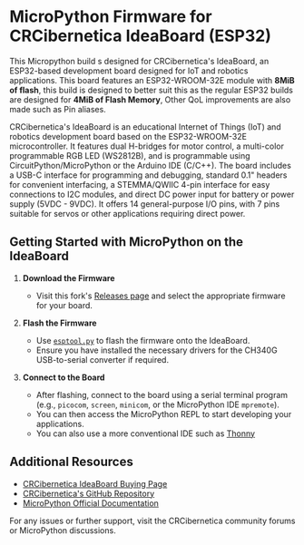 # MicroPython Firmware for CRCibernetica IdeaBoard (ESP32)

This Micropython build s designed for CRCibernetica's IdeaBoard, an ESP32-based development board designed for IoT and robotics applications. This board features an ESP32-WROOM-32E module with **8MiB of flash**, this build is designed to better suit this as the regular ESP32 builds are designed for **4MiB of Flash Memory**, Other QoL improvements are also made such as Pin aliases.

CRCibernetica's IdeaBoard is an educational Internet of Things (IoT) and robotics development board based on the ESP32-WROOM-32E microcontroller. It features dual H-bridges for motor control, a multi-color programmable RGB LED (WS2812B), and is programmable using CircuitPython/MicroPython or the Arduino IDE (C/C++). The board includes a USB-C interface for programming and debugging, standard 0.1" headers for convenient interfacing, a STEMMA/QWIIC 4-pin interface for easy connections to I2C modules, and direct DC power input for battery or power supply (5VDC - 9VDC). It offers 14 general-purpose I/O pins, with 7 pins suitable for servos or other applications requiring direct power. 

## Getting Started with MicroPython on the IdeaBoard

1. **Download the Firmware**
   - Visit this fork's [Releases page](https://github.com/emanuel-mena/crcibernetica-ideaboard-micropython/) and select the appropriate firmware for your board.

2. **Flash the Firmware**
   - Use [`esptool.py`](https://docs.micropython.org/en/latest/esp32/tutorial/intro.html#flashing-the-firmware) to flash the firmware onto the IdeaBoard.
   - Ensure you have installed the necessary drivers for the CH340G USB-to-serial converter if required.

3. **Connect to the Board**
   - After flashing, connect to the board using a serial terminal program (e.g., `picocom`, `screen`, `minicom`, or the MicroPython IDE `mpremote`).
   - You can then access the MicroPython REPL to start developing your applications.
   - You can also use a more conventional IDE such as [Thonny](https://thonny.org/)



## Additional Resources

- [CRCibernetica IdeaBoard Buying Page](https://www.crcibernetica.com/crcibernetica-ideaboard/)
- [CRCibernetica's GitHub Repository](https://github.com/CRCibernetica)
- [MicroPython Official Documentation](https://docs.micropython.org/)

For any issues or further support, visit the CRCibernetica community forums or MicroPython discussions.
